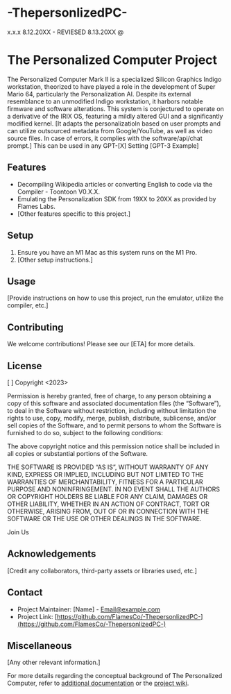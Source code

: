 # -ThepersonlizedPC-
x.x.x 8.12.20XX - REVIESED 8.13.20XX @ 
# The Personalized Computer Project

The Personalized Computer Mark II  is a specialized Silicon Graphics Indigo workstation, theorized to have played a role in the development of Super Mario 64, particularly the Personalization AI. Despite its external resemblance to an unmodified Indigo workstation, it harbors notable firmware and software alterations. This system is conjectured to operate on a derivative of the IRIX OS, featuring a mildly altered GUI and a significantly modified kernel. [It adapts the personalizatioln based on user prompts and can utilize outsourced metadata from Google/YouTube, as well as video source files. In case of errors, it complies with the software/api/chat prompt.] This can be used in any GPT-[X] Setting [GPT-3 Example] 

## Features
- Decompiling Wikipedia articles or converting English to code via the Compiler - Toontoon V0.X.X.
- Emulating the Personalization SDK from 19XX to 20XX as provided by Flames Labs.
- [Other features specific to this project.]

## Setup
1. Ensure you have an M1 Mac as this system runs on the M1 Pro.
2. [Other setup instructions.]

## Usage
[Provide instructions on how to use this project, run the emulator, utilize the compiler, etc.]

## Contributing
We welcome contributions! Please see our [ETA]  for more details.

## License
[<MIT> ]
Copyright <2023> <COPYRIGHT MrFlames>

Permission is hereby granted, free of charge, to any person obtaining a copy of this software and associated documentation files (the “Software”), to deal in the Software without restriction, including without limitation the rights to use, copy, modify, merge, publish, distribute, sublicense, and/or sell copies of the Software, and to permit persons to whom the Software is furnished to do so, subject to the following conditions:

The above copyright notice and this permission notice shall be included in all copies or substantial portions of the Software.

THE SOFTWARE IS PROVIDED “AS IS”, WITHOUT WARRANTY OF ANY KIND, EXPRESS OR IMPLIED, INCLUDING BUT NOT LIMITED TO THE WARRANTIES OF MERCHANTABILITY, FITNESS FOR A PARTICULAR PURPOSE AND NONINFRINGEMENT. IN NO EVENT SHALL THE AUTHORS OR COPYRIGHT HOLDERS BE LIABLE FOR ANY CLAIM, DAMAGES OR OTHER LIABILITY, WHETHER IN AN ACTION OF CONTRACT, TORT OR OTHERWISE, ARISING FROM, OUT OF OR IN CONNECTION WITH THE SOFTWARE OR THE USE OR OTHER DEALINGS IN THE SOFTWARE.

Join Us

## Acknowledgements
[Credit any collaborators, third-party assets or libraries used, etc.]

## Contact
- Project Maintainer: [Name] - Email@example.com
- Project Link: [https://github.com/FlamesCo/-ThepersonlizedPC-](https://github.com/FlamesCo/-ThepersonlizedPC-)

## Miscellaneous
[Any other relevant information.]

For more details regarding the conceptual background of The Personalized Computer, refer to [additional documentation](LINK_TO_DOCUMENTATION) or the [project wiki](LINK_TO_WIKI).
